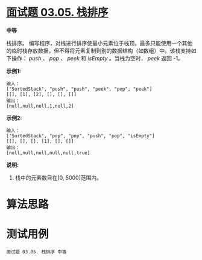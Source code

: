 # [面试题 03.05. 栈排序][cnTitle]

**中等**

栈排序。 编写程序，对栈进行排序使最小元素位于栈顶。最多只能使用一个其他的临时栈存放数据，但不得将元素复制到别的数据结构（如数组）中。该栈支持如下操作： *push* 、 *pop* 、 *peek*  和  *isEmpty* 。当栈为空时， *peek*  返回 -1。

**示例1:** 

```
输入：
["SortedStack", "push", "push", "peek", "pop", "peek"]
[[], [1], [2], [], [], []]
输出：
[null,null,null,1,null,2]

```

**示例2:** 

```
输入： 
["SortedStack", "pop", "pop", "push", "pop", "isEmpty"]
[[], [], [], [1], [], []]
输出：
[null,null,null,null,null,true]

```

**说明:** 

1. 栈中的元素数目在[0, 5000]范围内。




# 算法思路

# 测试用例
```
面试题 03.05. 栈排序 中等
```

[cnTitle]: https://leetcode-cn.com/problems/sort-of-stacks-lcci/
